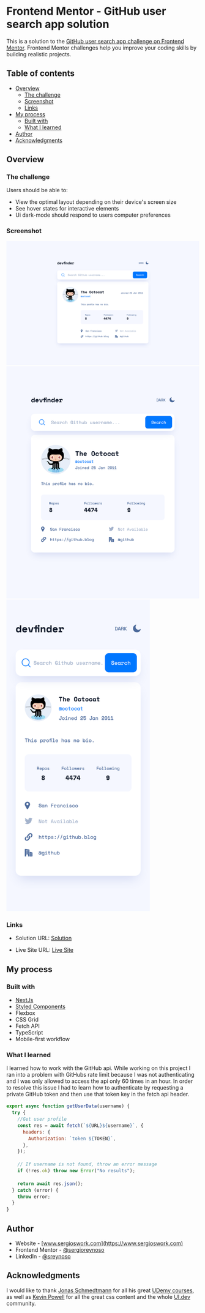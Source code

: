 # Frontend Mentor - GitHub user search app solution

This is a solution to the [GitHub user search app challenge on Frontend Mentor](https://www.frontendmentor.io/challenges/github-user-search-app-Q09YOgaH6). Frontend Mentor challenges help you improve your coding skills by building realistic projects.

## Table of contents

- [Overview](#overview)
  - [The challenge](#the-challenge)
  - [Screenshot](#screenshot)
  - [Links](#links)
- [My process](#my-process)
  - [Built with](#built-with)
  - [What I learned](#what-i-learned)
- [Author](#author)
- [Acknowledgments](#acknowledgments)

## Overview

### The challenge

Users should be able to:

- View the optimal layout depending on their device's screen size
- See hover states for interactive elements
- Ui dark-mode should respond to users computer preferences

### Screenshot

![Desktop](./public/images/desktop.png)
<img src="./public/images/tablet.png" width="768" />
<img src="./public/images/mobile.png" width="375" />

### Links

- Solution URL: [Solution](https://www.frontendmentor.io/solutions/responsive-layout-mobile-1st-scss-flexbox-grids-vanilla-js-vite-9jpPGX-7X)

- Live Site URL: [Live Site](https://github-user-search-pied.vercel.app/)

## My process

### Built with

- [NextJs](https://nextjs.org/)
- [Styled Components](https://styled-components.com/)
- Flexbox
- CSS Grid
- Fetch API
- TypeScript
- Mobile-first workflow

### What I learned

I learned how to work with the GitHub api. While working on this project I ran into a problem with GitHubs rate limit because I was not authenticating and I was only allowed to access the api only 60 times in an hour. In order to resolve this issue I had to learn how to authenticate by requesting a private GitHub token and then use that token key in the fetch api header.

```js
export async function getUserData(username) {
  try {
    //Get user profile
    const res = await fetch(`${URL}${username}`, {
      headers: {
        Authorization: `token ${TOKEN}`,
      },
    });

    // If username is not found, throw an error message
    if (!res.ok) throw new Error("No results");

    return await res.json();
  } catch (error) {
    throw error;
  }
}
```

## Author

- Website - [www.sergioswork.com](https://www.sergioswork.com)
- Frontend Mentor - [@sergioreynoso](https://www.frontendmentor.io/profile/sergioreynoso)
- LinkedIn - [@sreynoso](https://www.linkedin.com/in/sreynoso/)

## Acknowledgments

I would like to thank [Jonas Schmedtmann](https://codingheroes.io) for all his great [UDemy courses](https://www.udemy.com/user/jonasschmedtmann/), as well as [Kevin Powell](https://www.kevinpowell.co) for all the great css content and the whole [UI.dev](https://ui.dev/) community.
